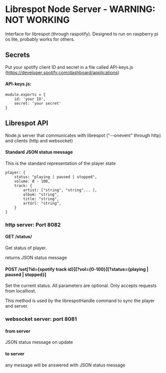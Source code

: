# Librespot Node Server - WARNING: NOT WORKING
Interface for librespot (through raspotify).
Designed to run on raspberry pi os lite, probably works for others.

## Secrets
Put your spotify client ID and secret in a file called API-keys.js (https://developer.spotify.com/dashboard/applications)

#### API-keys.js:
```
module.exports = {
    id: 'your ID',
    secret: 'your secret'
}
```

## Librespot API 
Node.js server that communicates with librespot ("--onevent" through http) and clients (http and websocket)


#### Standard JSON status message
This is the standard representation of the player state

```
player: {
    status: "playing | paused | stopped",
    volume: 0 - 100,
    track: {
        artist: ["string", "string"... ],
        album: "string",
        title: "string",
        artUrl: "string",
    }
}
```

### http server: Port 8082

#### GET /status/
Get status of player.

returns JSON status message

#### POST /set[?id={spotify track id}][?vol={0-100}][?status={playing | paused | stopped}]
Set the current status. All parameters are optional. Only accepts requests from localhost.

This method is used by the librespotHandle command to sync the player and server.

### websocket server: port 8081

#### from server

JSON status message on update

#### to server

any message will be answered with JSON status message

